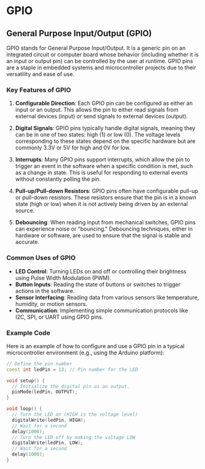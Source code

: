 # GPIO

## General Purpose Input/Output (GPIO)

GPIO stands for General Purpose Input/Output. It is a generic pin on an integrated circuit or computer board whose behavior (including whether it is an input or output pin) can be controlled by the user at runtime. GPIO pins are a staple in embedded systems and microcontroller projects due to their versatility and ease of use.

### Key Features of GPIO

1. **Configurable Direction**: Each GPIO pin can be configured as either an input or an output. This allows the pin to either read signals from external devices (input) or send signals to external devices (output).

2. **Digital Signals**: GPIO pins typically handle digital signals, meaning they can be in one of two states: high (1) or low (0). The voltage levels corresponding to these states depend on the specific hardware but are commonly 3.3V or 5V for high and 0V for low.

3. **Interrupts**: Many GPIO pins support interrupts, which allow the pin to trigger an event in the software when a specific condition is met, such as a change in state. This is useful for responding to external events without constantly polling the pin.

4. **Pull-up/Pull-down Resistors**: GPIO pins often have configurable pull-up or pull-down resistors. These resistors ensure that the pin is in a known state (high or low) when it is not actively being driven by an external source.

5. **Debouncing**: When reading input from mechanical switches, GPIO pins can experience noise or "bouncing." Debouncing techniques, either in hardware or software, are used to ensure that the signal is stable and accurate.

### Common Uses of GPIO

- **LED Control**: Turning LEDs on and off or controlling their brightness using Pulse Width Modulation (PWM).
- **Button Inputs**: Reading the state of buttons or switches to trigger actions in the software.
- **Sensor Interfacing**: Reading data from various sensors like temperature, humidity, or motion sensors.
- **Communication**: Implementing simple communication protocols like I2C, SPI, or UART using GPIO pins.

### Example Code

Here is an example of how to configure and use a GPIO pin in a typical microcontroller environment (e.g., using the Arduino platform):
```cpp
// Define the pin number
const int ledPin = 13; // Pin number for the LED

void setup() {
  // Initialize the digital pin as an output.
  pinMode(ledPin, OUTPUT);
}

void loop() {
  // Turn the LED on (HIGH is the voltage level)
  digitalWrite(ledPin, HIGH);
  // Wait for a second
  delay(1000);
  // Turn the LED off by making the voltage LOW
  digitalWrite(ledPin, LOW);
  // Wait for a second
  delay(1000);
}
